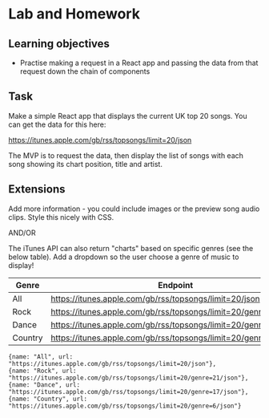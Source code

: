 # Lab and Homework

## Learning objectives
- Practise making a request in a React app and passing the data from that request down the chain of components

## Task

Make a simple React app that displays the current UK top 20 songs. You can get the data for this here:

https://itunes.apple.com/gb/rss/topsongs/limit=20/json


The MVP is to request the data, then display the list of songs with each song showing its chart position, title and artist. 

## Extensions
Add more information - you could include images or the preview song audio clips. Style this nicely with CSS.

AND/OR

The iTunes API can also return "charts" based on specific genres (see the below table). Add a dropdown so the user choose a genre of music to display!

| Genre       | Endpoint                                                          |
|-------------|-------------------------------------------------------------------|
| All         | https://itunes.apple.com/gb/rss/topsongs/limit=20/json            |
| Rock        | https://itunes.apple.com/gb/rss/topsongs/limit=20/genre=21/json   |
| Dance       | https://itunes.apple.com/gb/rss/topsongs/limit=20/genre=17/json   |
| Country     | https://itunes.apple.com/gb/rss/topsongs/limit=20/genre=6/json    |

```
{name: "All", url: "https://itunes.apple.com/gb/rss/topsongs/limit=20/json"},
{name: "Rock", url: "https://itunes.apple.com/gb/rss/topsongs/limit=20/genre=21/json"},
{name: "Dance", url: "https://itunes.apple.com/gb/rss/topsongs/limit=20/genre=17/json"},
{name: "Country", url: "https://itunes.apple.com/gb/rss/topsongs/limit=20/genre=6/json"}
```    
